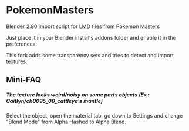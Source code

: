 # PokemonMasters
Blender 2.80 import script for LMD files from Pokemon Masters

Just place it in your Blender install's addons folder and enable it in the preferences.

This fork adds some transparency sets and tries to detect and import textures.


## Mini-FAQ

##### The texture looks weird/noisy on some parts objects (Ex : Caitlyn/ch0095_00_cattleya's mantle)
Select the object, open the material tab, go down to Settings and change "Blend Mode" from Alpha Hashed to Alpha Blend.
